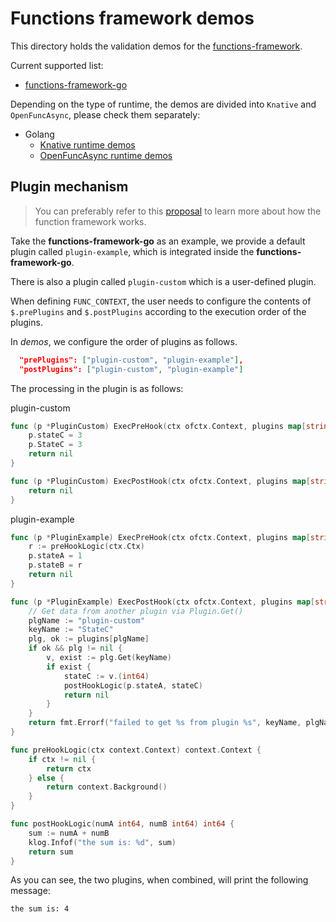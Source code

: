 # Functions framework demos

This directory holds the validation demos for the [functions-framework](https://github.com/OpenFunction/functions-framework).

Current supported list:

- [functions-framework-go](https://github.com/OpenFunction/functions-framework-go)

Depending on the type of runtime, the demos are divided into `Knative` and `OpenFuncAsync`, please check them separately:

* Golang
  * [Knative runtime demos](golang/Knative)
  * [OpenFuncAsync runtime demos](golang/Async)

## Plugin mechanism

> You can preferably refer to this [proposal](https://github.com/OpenFunction/OpenFunction/blob/main/docs/proposals/202112_functions_framework_refactoring.md) to learn more about how the function framework works.

Take the **functions-framework-go** as an example, we provide a default plugin called `plugin-example`, which is integrated inside the **functions-framework-go**.

There is also a plugin called `plugin-custom` which is a user-defined plugin.

When defining `FUNC_CONTEXT`, the user needs to configure the contents of `$.prePlugins` and `$.postPlugins` according to the execution order of the plugins.

In *demos*, we configure the order of plugins as follows.

```json
  "prePlugins": ["plugin-custom", "plugin-example"],
  "postPlugins": ["plugin-custom", "plugin-example"]
```

The processing in the plugin is as follows:

plugin-custom

```go
func (p *PluginCustom) ExecPreHook(ctx ofctx.Context, plugins map[string]plugin.Plugin) error {
	p.stateC = 3
	p.StateC = 3
	return nil
}

func (p *PluginCustom) ExecPostHook(ctx ofctx.Context, plugins map[string]plugin.Plugin) error {
	return nil
}
```

plugin-example

```go
func (p *PluginExample) ExecPreHook(ctx ofctx.Context, plugins map[string]plugin.Plugin) error {
	r := preHookLogic(ctx.Ctx)
	p.stateA = 1
	p.stateB = r
	return nil
}

func (p *PluginExample) ExecPostHook(ctx ofctx.Context, plugins map[string]plugin.Plugin) error {
	// Get data from another plugin via Plugin.Get()
	plgName := "plugin-custom"
	keyName := "StateC"
	plg, ok := plugins[plgName]
	if ok && plg != nil {
		v, exist := plg.Get(keyName)
		if exist {
			stateC := v.(int64)
			postHookLogic(p.stateA, stateC)
			return nil
		}
	}
	return fmt.Errorf("failed to get %s from plugin %s", keyName, plgName)
}

func preHookLogic(ctx context.Context) context.Context {
	if ctx != nil {
		return ctx
	} else {
		return context.Background()
	}
}

func postHookLogic(numA int64, numB int64) int64 {
	sum := numA + numB
	klog.Infof("the sum is: %d", sum)
	return sum
}
```

As you can see, the two plugins, when combined, will print the following message:

```shell
the sum is: 4
```

